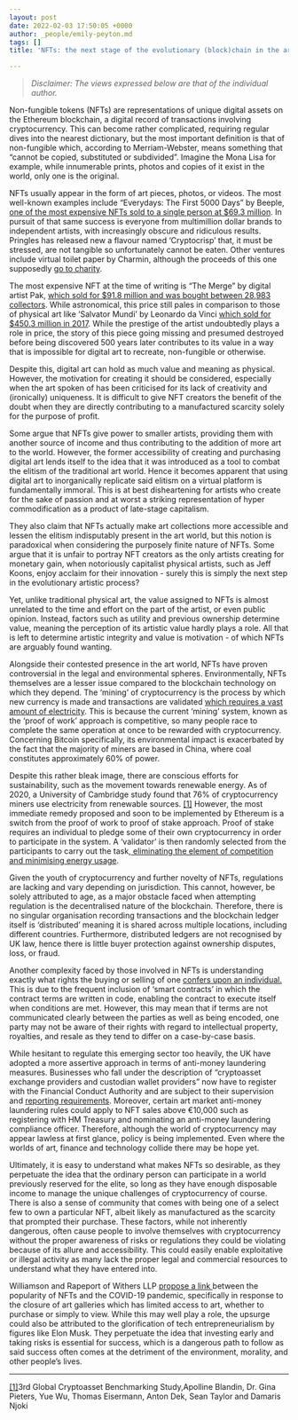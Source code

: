 ```yaml
---
layout: post
date: 2022-02-03 17:50:05 +0000
author: _people/emily-peyton.md
tags: []
title: 'NFTs: the next stage of the evolutionary (block)chain in the art world?'

---
```

> _Disclaimer: The views expressed below are that of the individual author._

Non-fungible tokens (NFTs) are representations of unique digital assets on the Ethereum blockchain, a digital record of transactions involving cryptocurrency. This can become rather complicated, requiring regular dives into the nearest dictionary, but the most important definition is that of non-fungible which, according to Merriam-Webster, means something that “cannot be copied, substituted or subdivided”. Imagine the Mona Lisa for example, while innumerable prints, photos and copies of it exist in the world, only one is the original.

NFTs usually appear in the form of art pieces, photos, or videos. The most well-known examples include “Everydays: The First 5000 Days” by Beeple, [one of the most expensive NFTs sold to a single person at $69.3 million](https://www.independent.co.uk/climate-change/sustainable-living/nft-environment-climate-change-crypto-b1835220.html ). In pursuit of that same success is everyone from multimillion dollar brands to independent artists, with increasingly obscure and ridiculous results. Pringles has released new a flavour named ‘Cryptocrisp’ that, it must be stressed, are not tangible so unfortunately cannot be eaten. Other ventures include virtual toilet paper by Charmin, although the proceeds of this one supposedly [go to charity](https://www.insidehook.com/daily_brief/art/nft-most-ridiculous-items).

The most expensive NFT at the time of writing is “The Merge” by digital artist Pak, [which sold for $91.8 million and was bought between 28,983 collectors](https://www.dexerto.com/tech/top-10-most-expensive-nfts-ever-sold-1670505/). While astronomical, this price still pales in comparison to those of physical art like ‘Salvator Mundi’ by Leonardo da Vinci [which sold for $450.3 million in 2017](https://theartwolf.com/art-market/most-expensive-paintings/ ). While the prestige of the artist undoubtedly plays a role in price, the story of this piece going missing and presumed destroyed before being discovered 500 years later contributes to its value in a way that is impossible for digital art to recreate, non-fungible or otherwise.

Despite this, digital art can hold as much value and meaning as physical. However, the motivation for creating it should be considered, especially when the art spoken of has been criticised for its lack of creativity and (ironically) uniqueness. It is difficult to give NFT creators the benefit of the doubt when they are directly contributing to a manufactured scarcity solely for the purpose of profit.

Some argue that NFTs give power to smaller artists, providing them with another source of income and thus contributing to the addition of more art to the world. However, the former accessibility of creating and purchasing digital art lends itself to the idea that it was introduced as a tool to combat the elitism of the traditional art world. Hence it becomes apparent that using digital art to inorganically replicate said elitism on a virtual platform is fundamentally immoral. This is at best disheartening for artists who create for the sake of passion and at worst a striking representation of hyper commodification as a product of late-stage capitalism.

They also claim that NFTs actually make art collections more accessible and lessen the elitism indisputably present in the art world, but this notion is paradoxical when considering the purposely finite nature of NFTs. Some argue that it is unfair to portray NFT creators as the only artists creating for monetary gain, when notoriously capitalist physical artists, such as Jeff Koons, enjoy acclaim for their innovation - surely this is simply the next step in the evolutionary artistic process?

Yet, unlike traditional physical art, the value assigned to NFTs is almost unrelated to the time and effort on the part of the artist, or even public opinion. Instead, factors such as utility and previous ownership determine value, meaning the perception of its artistic value hardly plays a role. All that is left to determine artistic integrity and value is motivation - of which NFTs are arguably found wanting.

Alongside their contested presence in the art world, NFTs have proven controversial in the legal and environmental spheres. Environmentally, NFTs themselves are a lesser issue compared to the blockchain technology on which they depend. The ‘mining’ of cryptocurrency is the process by which new currency is made and transactions are validated [which requires a vast amount of electricity](https://freemanlaw.com/mining-explained-a-detailed-guide-on-how-cryptocurrency-mining-works/). This is because the current ‘mining’ system, known as the ‘proof of work’ approach is competitive, so many people race to complete the same operation at once to be rewarded with cryptocurrency. Concerning Bitcoin specifically, its environmental impact is exacerbated by the fact that the majority of miners are based in China, where coal constitutes approximately 60% of power.

Despite this rather bleak image, there are conscious efforts for sustainability, such as the movement towards renewable energy. As of 2020, a University of Cambridge study found that 76% of cryptocurrency miners use electricity from renewable sources. [\[1\]](applewebdata://524AFF4E-3B6D-4BE3-8FF3-293E40DC973A#_ftn1) However, the most immediate remedy proposed and soon to be implemented by Ethereum is a switch from the proof of work to proof of stake approach. Proof of stake requires an individual to pledge some of their own cryptocurrency in order to participate in the system. A ‘validator’ is then randomly selected from the participants to carry out the task,[ eliminating the element of competition and minimising energy usage](https://cointelegraph.com/explained/proof-of-work-explained).

Given the youth of cryptocurrency and further novelty of NFTs, regulations are lacking and vary depending on jurisdiction. This cannot, however, be solely attributed to age, as a major obstacle faced when attempting regulation is the decentralised nature of the blockchain. Therefore, there is no singular organisation recording transactions and the blockchain ledger itself is ‘distributed’ meaning it is shared across multiple locations, including different countries. Furthermore, distributed ledgers are not recognised by UK law, hence there is little buyer protection against ownership disputes, loss, or fraud.

Another complexity faced by those involved in NFTs is understanding exactly what rights the buying or selling of one [confers upon an individual.]( https://www.osborneclarke.com/insights/what-are-legal-issues-around-nfts ) This is due to the frequent inclusion of ‘smart contracts’ in which the contract terms are written in code, enabling the contract to execute itself when conditions are met. However, this may mean that if terms are not communicated clearly between the parties as well as being encoded, one party may not be aware of their rights with regard to intellectual property, royalties, and resale as they tend to differ on a case-by-case basis.

While hesitant to regulate this emerging sector too heavily, the UK have adopted a more assertive approach in terms of anti-money laundering measures. Businesses who fall under the description of “cryptoasset exchange providers and custodian wallet providers” now have to register with the Financial Conduct Authority and are subject to their supervision and [reporting requirements](https://www.skadden.com/insights/publications/2021/06/regulatory-approaches-to-nonfungible-tokens). Moreover, certain art market anti-money laundering rules could apply to NFT sales above €10,000 such as registering with HM Treasury and nominating an anti-money laundering compliance officer. Therefore, although the world of cryptocurrency may appear lawless at first glance, policy is being implemented. Even where the worlds of art, finance and technology collide there may be hope yet.

Ultimately, it is easy to understand what makes NFTs so desirable, as they perpetuate the idea that the ordinary person can participate in a world previously reserved for the elite, so long as they have enough disposable income to manage the unique challenges of cryptocurrency of course. There is also a sense of community that comes with being one of a select few to own a particular NFT, albeit likely as manufactured as the scarcity that prompted their purchase. These factors, while not inherently dangerous, often cause people to involve themselves with cryptocurrency without the proper awareness of risks or regulations they could be violating because of its allure and accessibility. This could easily enable exploitative or illegal activity as many lack the proper legal and commercial resources to understand what they have entered into.

Williamson and Rapeport of Withers LLP [propose a link ]( https://www.withersworldwide.com/en-gb/nfts-at-the-uk-legal-and-tax-frontier )between the popularity of NFTs and the COVID-19 pandemic, specifically in response to the closure of art galleries which has limited access to art, whether to purchase or simply to view. While this may well play a role, the upsurge could also be attributed to the glorification of tech entrepreneurialism by figures like Elon Musk. They perpetuate the idea that investing early and taking risks is essential for success, which is a dangerous path to follow as said success often comes at the detriment of the environment, morality, and other people’s lives.

***

[\[1\]](applewebdata://524AFF4E-3B6D-4BE3-8FF3-293E40DC973A#_ftnref1)3rd Global Cryptoasset Benchmarking Study,Apolline Blandin, Dr. Gina Pieters, Yue Wu, Thomas Eisermann, Anton Dek, Sean Taylor and Damaris Njoki